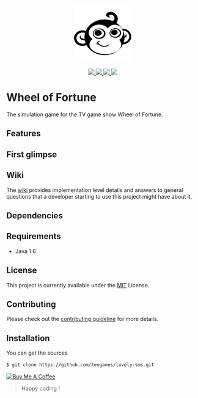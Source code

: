 <p align="center">
    <a href="#">
        <img src="assets/tenio-github-logo.png">
    </a>
</p>
<p align="center">
    <a href="LICENSE">
        <img src="https://img.shields.io/badge/license-MIT-blue.svg">
    </a>
    <a href="#">
        <img src="https://img.shields.io/github/last-commit/tengames/lovely-sms">
    </a>
    <a href="https://github.com/tengames/lovely-sms/issues">
        <img src="https://img.shields.io/github/issues/tengames/lovely-sms">
    </a>
    <a href="CONTRIBUTING.md">
        <img src="https://img.shields.io/badge/PRs-welcome-brightgreen.svg">
    </a>
</p>

# Wheel of Fortune
The simulation game for the TV game show Wheel of Fortune.

## Features

## First glimpse

## Wiki
The [wiki](https://github.com/tengames/lovely-sms/wiki) provides implementation level details and answers to general questions that a developer starting to use this project might have about it.

## Dependencies

## Requirements
- Java 1.6

## License
This project is currently available under the [MIT](LICENSE) License.

## Contributing
Please check out the [contributing guideline](CONTRIBUTING.md) for more details.

## Installation
You can get the sources
```sh
$ git clone https://github.com/tengames/lovely-sms.git
```

<a href="https://www.buymeacoffee.com/congcoi123" target="_blank"><img src="https://cdn.buymeacoffee.com/buttons/default-orange.png" alt="Buy Me A Coffee" height="41" width="174"></a>

> Happy coding !
